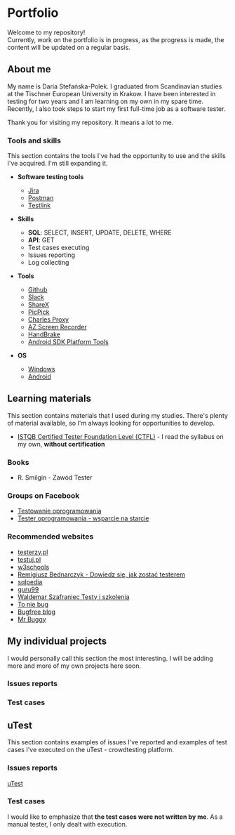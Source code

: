 # Portfolio

Welcome to my repository!<br>
Currently, work on the portfolio is in progress, as the progress is made, the content will be updated on a regular basis.

## About me

My name is Daria Stefańska-Polek. I graduated from Scandinavian studies at the Tischner European University in Krakow. I have been interested in testing for two years and I am learning on my own in my spare time. Recently, I also took steps to start my first full-time job as a software tester.

Thank you for visiting my repository. It means a lot to me.

### Tools and skills

This section contains the tools I've had the opportunity to use and the skills I've acquired. I'm still expanding it.

* **Software testing tools**
  * [Jira](https://www.atlassian.com/pl/software/jira)
  * [Postman](https://www.postman.com/)
  * [Testlink](https://www.testlink.org/)

* **Skills**
  * **SQL**: SELECT, INSERT, UPDATE, DELETE, WHERE
  * **API**: GET
  * Test cases executing
  * Issues reporting
  * Log collecting

* **Tools**
  * [Github](https://github.com/)
  * [Slack](https://slack.com/)
  * [ShareX](https://getsharex.com/)
  * [PicPick](https://picpick.app/pl/)
  * [Charles Proxy](https://www.charlesproxy.com/)
  * [AZ Screen Recorder](https://az-screen-recorder.en.uptodown.com/android)
  * [HandBrake](https://handbrake.fr/)
  * [Android SDK Platform Tools](https://developer.android.com/studio/releases/platform-tools)

* **OS**
  * [Windows](https://www.microsoft.com/pl-pl/windows)
  * [Android](https://www.android.com/intl/pl_pl/)

## Learning materials

This section contains materials that I used during my studies. There's plenty of material available, so I'm always looking for opportunities to develop.

* [ISTQB Certified Tester Foundation Level (CTFL)](https://www.istqb.org/certifications/certified-tester-foundation-level) - I read the syllabus on my own, **without certification**

### Books

* R. Smilgin - Zawód Tester

### Groups on Facebook

* [Testowanie oprogramowania](https://pl-pl.facebook.com/groups/TestowanieOprogramowania/)
* [Tester oprogramowania - wsparcie na starcie](https://pl-pl.facebook.com/groups/testeroprogramowania/)

### Recommended websites

* [testerzy.pl](https://testerzy.pl/)
* [testuj.pl](https://testuj.pl/)
* [w3schools](https://www.w3schools.com/)
* [Remigiusz Bednarczyk - Dowiedz się, jak zostać testerem](https://remigiuszbednarczyk.pl/jak-zostac-testerem)
* [sqlpedia](https://www.sqlpedia.pl/kurs-sql/)
* [guru99](https://www.guru99.com/)
* [Waldemar Szafraniec Testy i szkolenia](https://www.wyszkolewas.com.pl/)
* [To nie bug](https://www.toniebug.pl/)
* [Bugfree blog](https://bugfreeblog.com/)
* [Mr Buggy](http://mrbuggy.pl/)

## My individual projects

I would personally call this section the most interesting. I will be adding more and more of my own projects here soon.

### Issues reports


### Test cases


## uTest

This section contains examples of issues I've reported and examples of test cases I've executed on the uTest - crowdtesting platform.

### Issues reports

[uTest](https://github.com/DStefanskaPolek/Portfolio/blob/additional/My%20activity%20uTest.png)


### Test cases

I would like to emphasize that **the test cases were not written by me**. As a manual tester, I only dealt with execution.
